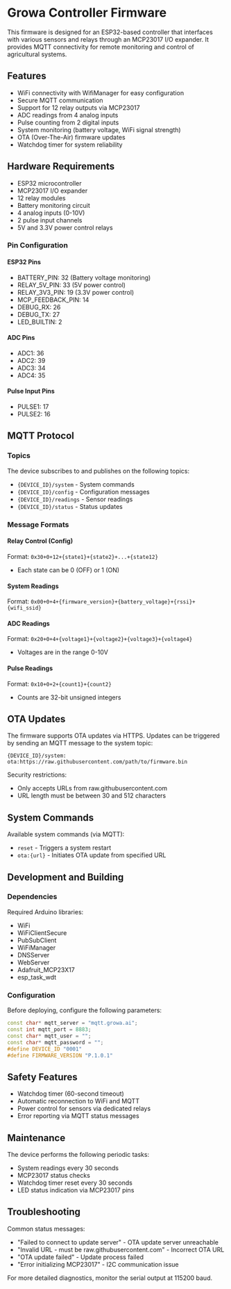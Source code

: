 # Growa Controller Firmware

This firmware is designed for an ESP32-based controller that interfaces with various sensors and relays through an MCP23017 I/O expander. It provides MQTT connectivity for remote monitoring and control of agricultural systems.

## Features

- WiFi connectivity with WifiManager for easy configuration
- Secure MQTT communication
- Support for 12 relay outputs via MCP23017
- ADC readings from 4 analog inputs
- Pulse counting from 2 digital inputs
- System monitoring (battery voltage, WiFi signal strength)
- OTA (Over-The-Air) firmware updates
- Watchdog timer for system reliability

## Hardware Requirements

- ESP32 microcontroller
- MCP23017 I/O expander
- 12 relay modules
- Battery monitoring circuit
- 4 analog inputs (0-10V)
- 2 pulse input channels
- 5V and 3.3V power control relays

### Pin Configuration

#### ESP32 Pins
- BATTERY_PIN: 32 (Battery voltage monitoring)
- RELAY_5V_PIN: 33 (5V power control)
- RELAY_3V3_PIN: 19 (3.3V power control)
- MCP_FEEDBACK_PIN: 14
- DEBUG_RX: 26
- DEBUG_TX: 27
- LED_BUILTIN: 2

#### ADC Pins
- ADC1: 36
- ADC2: 39
- ADC3: 34
- ADC4: 35

#### Pulse Input Pins
- PULSE1: 17
- PULSE2: 16

## MQTT Protocol

### Topics

The device subscribes to and publishes on the following topics:
- `{DEVICE_ID}/system` - System commands
- `{DEVICE_ID}/config` - Configuration messages
- `{DEVICE_ID}/readings` - Sensor readings
- `{DEVICE_ID}/status` - Status updates

### Message Formats

#### Relay Control (Config)
Format: `0x30+0+12+{state1}+{state2}+...+{state12}`
- Each state can be 0 (OFF) or 1 (ON)

#### System Readings
Format: `0x00+0+4+{firmware_version}+{battery_voltage}+{rssi}+{wifi_ssid}`

#### ADC Readings
Format: `0x20+0+4+{voltage1}+{voltage2}+{voltage3}+{voltage4}`
- Voltages are in the range 0-10V

#### Pulse Readings
Format: `0x10+0+2+{count1}+{count2}`
- Counts are 32-bit unsigned integers

## OTA Updates

The firmware supports OTA updates via HTTPS. Updates can be triggered by sending an MQTT message to the system topic:
```
{DEVICE_ID}/system: ota:https://raw.githubusercontent.com/path/to/firmware.bin
```

Security restrictions:
- Only accepts URLs from raw.githubusercontent.com
- URL length must be between 30 and 512 characters

## System Commands

Available system commands (via MQTT):
- `reset` - Triggers a system restart
- `ota:{url}` - Initiates OTA update from specified URL

## Development and Building

### Dependencies

Required Arduino libraries:
- WiFi
- WiFiClientSecure
- PubSubClient
- WiFiManager
- DNSServer
- WebServer
- Adafruit_MCP23X17
- esp_task_wdt

### Configuration

Before deploying, configure the following parameters:
```cpp
const char* mqtt_server = "mqtt.growa.ai";
const int mqtt_port = 8883;
const char* mqtt_user = "";
const char* mqtt_password = "";
#define DEVICE_ID "0001"
#define FIRMWARE_VERSION "P.1.0.1"
```

## Safety Features

- Watchdog timer (60-second timeout)
- Automatic reconnection to WiFi and MQTT
- Power control for sensors via dedicated relays
- Error reporting via MQTT status messages

## Maintenance

The device performs the following periodic tasks:
- System readings every 30 seconds
- MCP23017 status checks
- Watchdog timer reset every 30 seconds
- LED status indication via MCP23017 pins

## Troubleshooting

Common status messages:
- "Failed to connect to update server" - OTA update server unreachable
- "Invalid URL - must be raw.githubusercontent.com" - Incorrect OTA URL
- "OTA update failed" - Update process failed
- "Error initializing MCP23017" - I2C communication issue

For more detailed diagnostics, monitor the serial output at 115200 baud.
